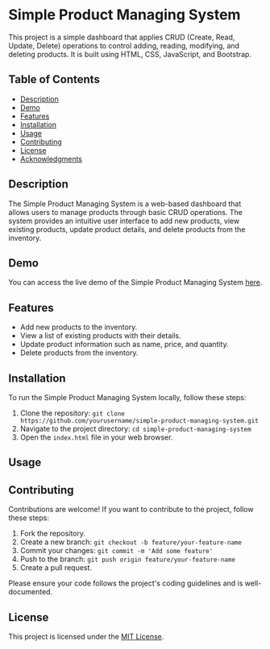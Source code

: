 <!DOCTYPE html>
<html>
<head>
</head>
<body>
  <h1>Simple Product Managing System</h1>
  <p>This project is a simple dashboard that applies CRUD (Create, Read, Update, Delete) operations to control adding, reading, modifying, and deleting products. It is built using HTML, CSS, JavaScript, and Bootstrap.</p>

  <h2>Table of Contents</h2>
  <ul>
    <li><a href="#description">Description</a></li>
    <li><a href="#demo">Demo</a></li>
    <li><a href="#features">Features</a></li>
    <li><a href="#installation">Installation</a></li>
    <li><a href="#usage">Usage</a></li>
    <li><a href="#contributing">Contributing</a></li>
    <li><a href="#license">License</a></li>
    <li><a href="#acknowledgments">Acknowledgments</a></li>
  </ul>

  <h2 id="description">Description</h2>
  <p>The Simple Product Managing System is a web-based dashboard that allows users to manage products through basic CRUD operations. The system provides an intuitive user interface to add new products, view existing products, update product details, and delete products from the inventory.</p>

  <h2 id="demo">Demo</h2>
  <p>You can access the live demo of the Simple Product Managing System <a href="https://alhassan73.github.io/simple-product-managing-system/">here</a>.</p>
  <!-- Insert images or GIFs demonstrating the system in action -->

  <h2 id="features">Features</h2>
  <ul>
    <li>Add new products to the inventory.</li>
    <li>View a list of existing products with their details.</li>
    <li>Update product information such as name, price, and quantity.</li>
    <li>Delete products from the inventory.</li>
  </ul>

  <h2 id="installation">Installation</h2>
  <p>To run the Simple Product Managing System locally, follow these steps:</p>
  <ol>
    <li>Clone the repository: <code>git clone https://github.com/yourusername/simple-product-managing-system.git</code></li>
    <li>Navigate to the project directory: <code>cd simple-product-managing-system</code></li>
    <li>Open the <code>index.html</code> file in your web browser.</li>
  </ol>

  <h2 id="usage">Usage</h2>
  <!-- Insert detailed instructions on how to use the system, along with screenshots or code snippets if necessary -->

  <h2 id="contributing">Contributing</h2>
  <p>Contributions are welcome! If you want to contribute to the project, follow these steps:</p>
  <ol>
    <li>Fork the repository.</li>
    <li>Create a new branch: <code>git checkout -b feature/your-feature-name</code></li>
    <li>Commit your changes: <code>git commit -m 'Add some feature'</code></li>
    <li>Push to the branch: <code>git push origin feature/your-feature-name</code></li>
    <li>Create a pull request.</li>
  </ol>
  <p>Please ensure your code follows the project's coding guidelines and is well-documented.</p>

  <h2 id="license">License</h2>
  <p>This project is licensed under the <a href="https://opensource.org/licenses/MIT">MIT License</a>.</p>

</body>
</html>
